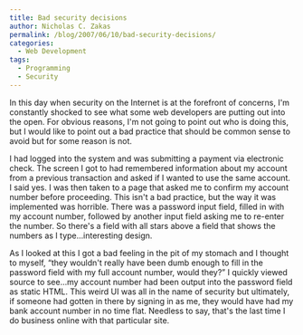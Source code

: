 ```yaml
---
title: Bad security decisions
author: Nicholas C. Zakas
permalink: /blog/2007/06/10/bad-security-decisions/
categories:
  - Web Development
tags:
  - Programming
  - Security
---
```

In this day when security on the Internet is at the forefront of concerns, I'm constantly shocked to see what some web developers are putting out into the open. For obvious reasons, I'm not going to point out who is doing this, but I would like to point out a bad practice that should be common sense to avoid but for some reason is not.

I had logged into the system and was submitting a payment via electronic check. The screen I got to had remembered information about my account from a previous transaction and asked if I wanted to use the same account. I said yes. I was then taken to a page that asked me to confirm my account number before proceeding. This isn't a bad practice, but the way it was implemented was horrible. There was a password input field, filled in with my account number, followed by another input field asking me to re-enter the number. So there's a field with all stars above a field that shows the numbers as I type&#8230;interesting design.

As I looked at this I got a bad feeling in the pit of my stomach and I thought to myself, &#8220;they wouldn't really have been dumb enough to fill in the password field with my full account number, would they?&#8221; I quickly viewed source to see&#8230;my account number had been output into the password field as static HTML. This weird UI was all in the name of security but ultimately, if someone had gotten in there by signing in as me, they would have had my bank account number in no time flat. Needless to say, that's the last time I do business online with that particular site.
